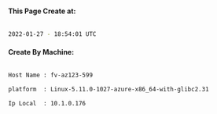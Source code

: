 
   
#### This Page Create at:

```bash

2022-01-27 - 18:54:01 UTC

```

#### Create By Machine:

```bash

Host Name : fv-az123-599

platform  : Linux-5.11.0-1027-azure-x86_64-with-glibc2.31

Ip Local  : 10.1.0.176

```


